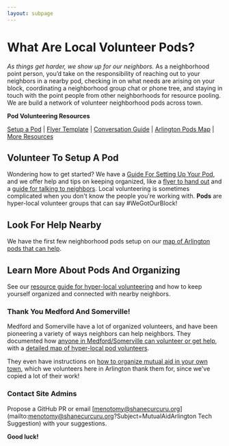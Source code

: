 ```yaml
---
layout: subpage
---
```


# What Are Local Volunteer Pods?

_As things get harder, we show up for our neighbors._ As a neighborhood point person, you’d take on the responsibility of reaching out to your neighbors in a nearby pod, checking in on what needs are arising on your block, coordinating a neighborhood group chat or phone tree, and staying in touch with the point people from other neighborhoods for resource pooling. We are build a network of volunteer neighborhood pods across town.

**Pod Volunteering Resources**

[Setup a Pod](/pods/setup) | [Flyer Template](/pods/flyer) | [Conversation Guide](/pods/conversation) | [Arlington Pods Map](/pods/map) | [More Resources](/pods/resources)

## Volunteer To Setup A Pod

Wondering how to get started?  We have a [Guide For Setting Up Your Pod](/pods/setup), and we offer help and tips on keeping organized, like a [flyer to hand out](/pods/flyer) and a [guide for talking to neighbors](/pods/conversation).  Local volunteering is sometimes complicated when you don't know the people you're working with.  **Pods** are hyper-local volunteer groups that can say #WeGotOurBlock! 

## Look For Help Nearby

We have the first few neighborhood pods setup on our [map of Arlington pods that can help](/pods/map).

## Learn More About Pods And Organizing

See our [resource guide for hyper-local volunteering](/pods/resources) and how to keep yourself organized and connected with nearby neighbors.

### Thank You Medford And Somerville!

Medford and Somerville have a lot of organized volunteers, and have been pioneering a variety of ways neighbors can help neighbors.  They documented how [anyone in Medford/Somerville can volunteer or get help](https://mutualaidmamas.com/), with a [detailed map of hyper-local pod volunteers](https://www.google.com/maps/d/viewer?mid=1502kJVz29cyu9qB_uLTLvujt0VET_Gc3&usp=sharing).  

They even have instructions on [how to organize mutual aid in your own town](https://docs.google.com/document/d/1ca-sz4DRNvUg8ezcrfd6awH-ahxBDJwnbdzxm4_qDVs/edit), which we volunteers here in Arlington thank them for, since we've copied a lot of their work!

### Contact Site Admins 

Propose a GitHub PR or email [menotomy@shanecurcuru.org](mailto:menotomy@shanecurcuru.org?Subject=MutualAidArlington Tech Suggestion) with your suggestions.

**Good luck!**
